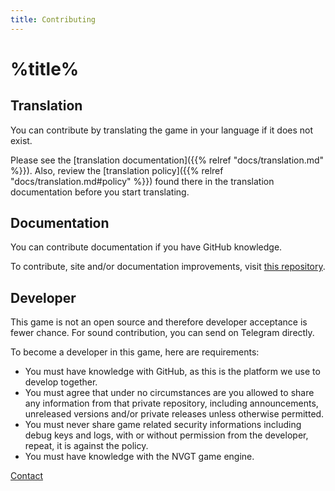 ```yaml
---
title: Contributing
---
```

# %title%
## Translation
You can contribute by translating the game in your language if it does not exist.

Please see the [translation documentation]({{% relref "docs/translation.md" %}}). Also, review the [translation policy]({{% relref "docs/translation.md#policy" %}}) found there in the translation documentation before you start translating.

## Documentation
You can contribute documentation if you have GitHub knowledge.

To contribute, site and/or documentation improvements, visit [this repository](https://github.com/gamemgh/gamemgh.github.io).

## Developer
This game is not an open source and therefore developer acceptance is fewer chance. For sound contribution, you can send on Telegram directly.

To become a developer in this game, here are requirements:
- You must have knowledge with GitHub, as this is the platform we use to develop together.
- You must agree that under no circumstances are you allowed to share any information from that private repository, including announcements, unreleased versions and/or private releases unless otherwise permitted.
- You must never share game related security informations including debug keys and logs, with or without permission from the developer, repeat, it is against the policy.
- You must have knowledge with the NVGT game engine.

[Contact](https://harrymkt.github.io/contact)